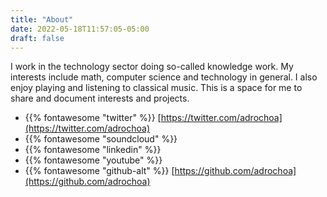 ```yaml
---
title: "About"
date: 2022-05-18T11:57:05-05:00
draft: false
---
```

I work in the technology sector doing so-called knowledge work.
My interests include math, computer science and technology in general.
I also enjoy playing and listening to classical music.
This is a space for me to share and document interests and projects.

* {{% fontawesome "twitter" %}} [https://twitter.com/adrochoa](https://twitter.com/adrochoa)
* {{% fontawesome "soundcloud" %}}
* {{% fontawesome "linkedin" %}}
* {{% fontawesome "youtube" %}}
* {{% fontawesome "github-alt" %}} [https://github.com/adrochoa](https://github.com/adrochoa)
